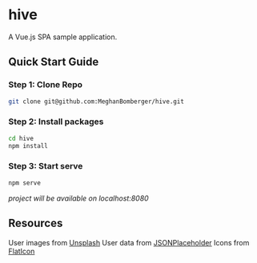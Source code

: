 # hive

A Vue.js SPA sample application.

## Quick Start Guide

### Step 1: Clone Repo

```bash
git clone git@github.com:MeghanBomberger/hive.git
```

### Step 2: Install packages

```bash
cd hive
npm install
```

### Step 3: Start serve

```bash
npm serve
```

*project will be available on localhost:8080*

## Resources

User images from [Unsplash](https://unsplash.com/)
User data from [JSONPlaceholder](https://jsonplaceholder.typicode.com/)
Icons from [FlatIcon](https://flaticon.com/)